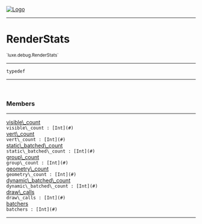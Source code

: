 
[![Logo](../../../images/logo.png)](../../../api/index.html)

---



<h1>RenderStats</h1>
<small>`luxe.debug.RenderStats`</small>



---

`typedef`


---


&nbsp;
&nbsp;







<h3>Members</h3> <hr/><span class="member apipage">
                <a name="visible_count"><a class="lift" href="#visible_count">visible\_count</a></a><div class="clear"></div>
                <code class="signature apipage">visible\_count : [Int](#)</code><br/></span>
            <span class="small_desc_flat"></span><span class="member apipage">
                <a name="vert_count"><a class="lift" href="#vert_count">vert\_count</a></a><div class="clear"></div>
                <code class="signature apipage">vert\_count : [Int](#)</code><br/></span>
            <span class="small_desc_flat"></span><span class="member apipage">
                <a name="static_batched_count"><a class="lift" href="#static_batched_count">static\_batched\_count</a></a><div class="clear"></div>
                <code class="signature apipage">static\_batched\_count : [Int](#)</code><br/></span>
            <span class="small_desc_flat"></span><span class="member apipage">
                <a name="group_count"><a class="lift" href="#group_count">group\_count</a></a><div class="clear"></div>
                <code class="signature apipage">group\_count : [Int](#)</code><br/></span>
            <span class="small_desc_flat"></span><span class="member apipage">
                <a name="geometry_count"><a class="lift" href="#geometry_count">geometry\_count</a></a><div class="clear"></div>
                <code class="signature apipage">geometry\_count : [Int](#)</code><br/></span>
            <span class="small_desc_flat"></span><span class="member apipage">
                <a name="dynamic_batched_count"><a class="lift" href="#dynamic_batched_count">dynamic\_batched\_count</a></a><div class="clear"></div>
                <code class="signature apipage">dynamic\_batched\_count : [Int](#)</code><br/></span>
            <span class="small_desc_flat"></span><span class="member apipage">
                <a name="draw_calls"><a class="lift" href="#draw_calls">draw\_calls</a></a><div class="clear"></div>
                <code class="signature apipage">draw\_calls : [Int](#)</code><br/></span>
            <span class="small_desc_flat"></span><span class="member apipage">
                <a name="batchers"><a class="lift" href="#batchers">batchers</a></a><div class="clear"></div>
                <code class="signature apipage">batchers : [Int](#)</code><br/></span>
            <span class="small_desc_flat"></span>








---

&nbsp;
&nbsp;
&nbsp;
&nbsp;